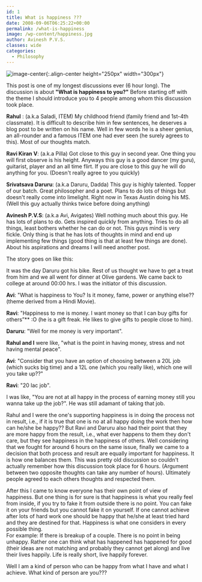 ```yaml
---
id: 1
title: What is happiness ???
date: 2008-09-06T06:25:22+00:00
permalink: /what-is-happiness
image: /wp-content/happiness.jpg
author: Avinesh P.V.S.
classes: wide
categories:
  - Philosophy
---
```

![image-center](/wp-content/entrepreneurs-habit.jpg){:.align-center height="250px" width="300px"}

This post is one of my longest discussions ever (6 hour long). 
The discussion is about **"What is happiness to you?"** 
Before starting off with the theme I should introduce you to 4 people among whom this discussion took place. 

<!--more-->

**Rahul** : (a.k.a Saladi, ITEM) My childhood friend (family friend and 1st-4th classmate). It is difficult to describe him in few sentences, he deserves a blog post to be written on his name. Well in few words he is a sheer genius, an all-rounder and a famous ITEM one had ever seen (he surely agrees to this). 
Most of our thoughts match.

**Ravi Kiran V**: (a.k.a Pilla) Got close to this guy in second year. One thing you will first observe is his height. Anyways this guy is a good dancer (my guru), guitarist, player and an all time flirt. If you are close to this guy he will do anything for you. (Doesn't really agree to you quickly)

**Srivatsava Daruru**: (a.k.a Daruru, Dadda) This guy is highly talented. Topper of our batch. Great philosopher and a poet. Plans to do lots of things but doesn't really come into limelight. Right now in Texas Austin doing his MS. (Well this guy actually thinks twice before doing anything)

**Avinesh P.V.S**: (a.k.a Avi, Avigates) Well nothing much about this guy. He has lots of plans to do. Gets inspired quickly from anything. Tries to do all things, least bothers whether he can do or not. This guys mind is very fickle. Only thing is that he has lots of thoughts in mind and end up implementing few things (good thing is that at least few things are done). About his aspirations and dreams I will need another post.

The story goes on like this:

It was the day Daruru got his bike. Rest of us thought we have to get a treat from him and we all went for dinner at Olive gardens. We came back to college at around 00:00 hrs. I was the initiator of this discussion. 

**Avi**: "What is happiness to You? Is it money, fame, power or anything else?? (theme derived from a Hindi Movie). 

**Ravi**: "Happiness to me is money. I want money so that I can buy gifts for others&#8221;** :O (he is a gift freak. He likes to give gifts to people close to him). 

**Daruru**: "Well for me money is very important". 

**Rahul and I** were like, "what is the point in having money, stress and not having mental peace". 

**Avi**: "Consider that you have an option of choosing between a 20L job (which sucks big time) and a 12L one (which you really like), which one will you take up??"

**Ravi**: "20 lac job". 

I was like, "You are not at all happy in the process of earning money still you wanna take up the job?". 
He was still adamant of taking that job. 

Rahul and I were the one's supporting happiness is in doing the process not in result, i.e., if it is true that one is no at all happy doing the work then how can he/she be happy?? But Ravi and Daruru also had their point that they are more happy from the result, i.e., what ever happens to them they don't care, but they see happiness in the happiness of others. 
Well considering that we fought for around 6 hours on the same issue, finally we came to a decision that both process and result are equally important for happiness. It is how one balances them. 
This was pretty old discussion so couldn't actually remember how this discussion took place for 6 hours. 
(Argument between two opposite thoughts can take any number of hours). 
Ultimately people agreed to each others thoughts and respected them.

After this I came to know everyone has their own point of view of happiness. 
But one thing is for sure is that happiness is what you really feel from inside, if you try to fake it from outside there is no point. 
You can fake it on your friends but you cannot fake it on yourself. 
If one cannot achieve after lots of hard work one should be happy that he/she at least tried hard and they are destined for that. Happiness is what one considers in every possible thing.  
For example: If there is breakup of a couple. There is no point in being unhappy. Rather one can think what has happened has happened for good (their ideas are not matching and probably they cannot get along) and live their lives happily. Life is really short, live happily forever.

Well I am a kind of person who can be happy from what I have and what I achieve. What kind of person are you???
